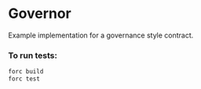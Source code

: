 # Governor
Example implementation for a governance style contract.

### To run tests: 
```rust    
forc build 
forc test 
```


